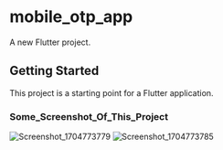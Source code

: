 # mobile_otp_app

A new Flutter project.

## Getting Started

This project is a starting point for a Flutter application.

### Some_Screenshot_Of_This_Project

![Screenshot_1704773779](https://github.com/sathipe123/mobile_otp_app/assets/92565653/36d1a44d-9f27-44ed-b195-553374239c10)
![Screenshot_1704773785](https://github.com/sathipe123/mobile_otp_app/assets/92565653/968ab06d-226f-4cf9-845f-ca34a4ee8d0a)
